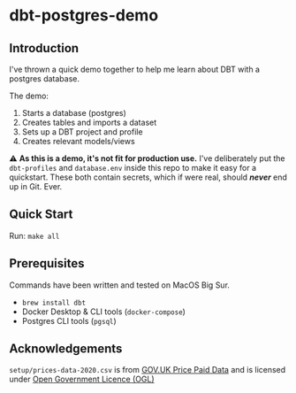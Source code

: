 # dbt-postgres-demo

## Introduction

I've thrown a quick demo together to help me learn about DBT with a postgres database.

The demo:
1. Starts a database (postgres)
1. Creates tables and imports a dataset
1. Sets up a DBT project and profile
1. Creates relevant models/views

:warning: **As this is a demo, it's not fit for production use.** I've deliberately put the `dbt-profiles` and `database.env` inside this repo to make it easy for a quickstart. These both contain secrets, which if were real, should **_never_** end up in Git. Ever.

## Quick Start

Run: `make all`

## Prerequisites

Commands have been written and tested on MacOS Big Sur.

* `brew install dbt`
* Docker Desktop & CLI tools (`docker-compose`)
* Postgres CLI tools (`pgsql`)

## Acknowledgements

`setup/prices-data-2020.csv` is from [GOV.UK Price Paid Data](https://www.gov.uk/government/statistical-data-sets/price-paid-data-downloads) and is licensed under [Open Government Licence (OGL)](
http://www.nationalarchives.gov.uk/doc/open-government-licence/version/3/)